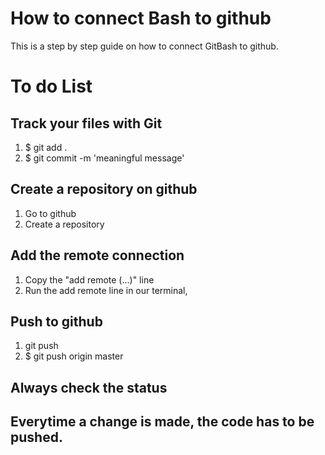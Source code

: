 # How to connect Bash to github
This is a step by step guide on how to connect GitBash to github.

# To do List
## Track your files with Git
  1) $ git add .
  2) $ git commit -m 'meaningful message'
## Create a repository on github
  1) Go to github
  2) Create a repository
## Add the remote connection
  1) Copy the "add remote (...)" line
  2) Run the add remote line in our terminal,
## Push to github
  1) git push <destination> <branch>
  2) $ git push origin master
## Always check the status
## Everytime a change is made, the code has to be pushed.

